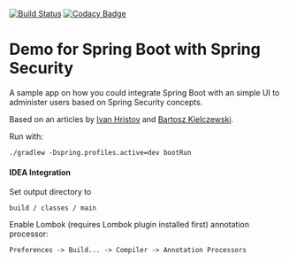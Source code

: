 [![Build Status](https://travis-ci.org/nikos/spring-boot-security.svg?branch=master)](https://travis-ci.org/nikos/spring-boot-security)
[![Codacy Badge](https://api.codacy.com/project/badge/grade/843f4e03e4664cfc8abcf441fd0b3f63)](https://www.codacy.com/app/niko_2/spring-boot-security)

# Demo for Spring Boot with Spring Security

A sample app on how you could integrate Spring Boot with an
simple UI to administer users based on Spring Security concepts.

Based on an articles by [Ivan Hristov](http://ingini.org/2015/03/26/authentication-authorization-schema-design-with-mongodb/)
and [Bartosz Kielczewski](http://kielczewski.eu/2014/12/spring-boot-security-application/).

Run with:

    ./gradlew -Dspring.profiles.active=dev bootRun


#### IDEA Integration

Set output directory to

    build / classes / main

Enable Lombok (requires Lombok plugin installed first) annotation processor:

    Preferences -> Build... -> Compiler -> Annotation Processors